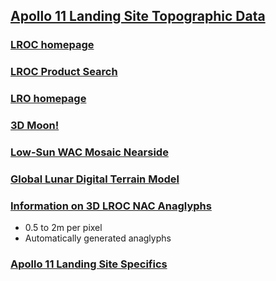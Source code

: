 ## [Apollo 11 Landing Site Topographic Data](http://wms.lroc.asu.edu/lroc/view_rdr/NAC_DTM_APOLLO11) 

### [LROC homepage](http://lroc.sese.asu.edu/)

### [LROC Product Search](http://wms.lroc.asu.edu/lroc/rdr_product_select)

### [LRO homepage](http://www.nasa.gov/mission_pages/LRO/main/index.html)

### [3D Moon!](http://lroc.sese.asu.edu/posts/733)

### [Low-Sun WAC Mosaic Nearside](http://wms.lroc.asu.edu/lroc_browse/view/wac_nearside)

### [Global Lunar Digital Terrain Model](http://wms.lroc.asu.edu/lroc/view_rdr/WAC_GLD100)

### [Information on 3D LROC NAC Anaglyphs](http://www.nasa.gov/mission_pages/LRO/news/3d-moon.html#.VUE24K1Vikp)
 - 0.5 to 2m per pixel
 - Automatically generated anaglyphs

### [Apollo 11 Landing Site Specifics](http://www.lroc.asu.edu/featured_sites/view_site/1)




